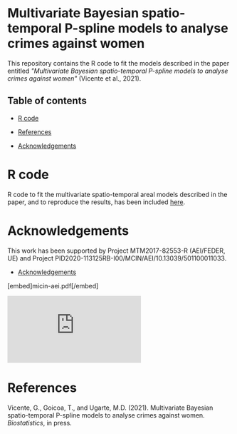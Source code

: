 # Multivariate Bayesian spatio-temporal P-spline models to analyse crimes against women 
This repository contains the R code to fit the models described in the paper entitled _"Multivariate Bayesian spatio-temporal P-spline models to analyse crimes against women"_ (Vicente et al., 2021).


## Table of contents
- [R code](#R-code)

- [References](#References)

- [Acknowledgements](#Acknowledgements)


# R code
R code to fit the multivariate spatio-temporal areal models described in the paper, and to reproduce the results, has been included [here](https://github.com/spatialstatisticsupna/Multivariate_spatio_temporal_P_spline/blob/master/R/).


# Acknowledgements
This work has been supported by Project MTM2017-82553-R (AEI/FEDER, UE) and Project PID2020-113125RB-I00/MCIN/AEI/10.13039/501100011033.

- [Acknowledgements](https://github.com/spatialstatisticsupna/Multivariate_spatio_temporal_P_spline/blob/master/micin-aei.pdf) 

[embed]micin-aei.pdf[/embed] 

 ![npm package](https://github.com/spatialstatisticsupna/Multivariate_spatio_temporal_P_spline/micin-aei.pdf)


# References
Vicente, G., Goicoa, T., and Ugarte, M.D. (2021). Multivariate Bayesian spatio-temporal P-spline models to analyse crimes against women. _Biostatistics_, in press.
  